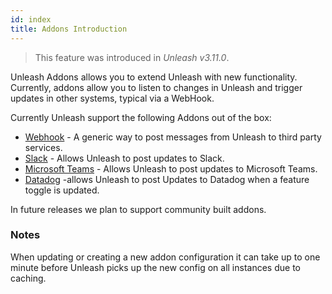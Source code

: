 ```yaml
---
id: index
title: Addons Introduction
---
```


> This feature was introduced in _Unleash v3.11.0_.

Unleash Addons allows you to extend Unleash with new functionality. Currently, addons allow you to listen to changes in Unleash and trigger updates in other systems, typical via a WebHook.

Currently Unleash support the following Addons out of the box:

- [Webhook](./webhook) - A generic way to post messages from Unleash to third party services.
- [Slack](./slack) - Allows Unleash to post updates to Slack.
- [Microsoft Teams](./teams) - Allows Unleash to post updates to Microsoft Teams.
- [Datadog](./datadog) -allows Unleash to post Updates to Datadog when a feature toggle is updated.

In future releases we plan to support community built addons.

### Notes

When updating or creating a new addon configuration it can take up to one minute before Unleash picks up the new config on all instances due to caching.
